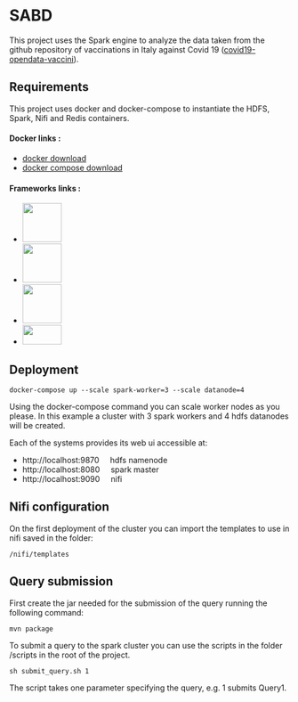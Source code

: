 # SABD
This project uses the Spark engine to analyze the data taken from the github repository of vaccinations in Italy against Covid 19 ([covid19-opendata-vaccini](https://github.com/italia/covid19-opendata-vaccini)).

## Requirements
This project uses docker and docker-compose to instantiate the HDFS, Spark, Nifi and Redis containers.

#### Docker links :
* [docker download](https://www.docker.com/products/docker-desktop)
* [docker compose download](https://docs.docker.com/compose/install/)

#### Frameworks links :
* [<img src="https://uploads-ssl.webflow.com/5abbd6c80ca1b5830c921e17/5ad766e2a1a548ee4fc61cf6_hadoop%20(1).png" width=70px>](https://hadoop.apache.org/docs/r1.2.1/hdfs_design.html)
* [<img src="https://upload.wikimedia.org/wikipedia/commons/thumb/f/f3/Apache_Spark_logo.svg/1200px-Apache_Spark_logo.svg.png" width=70px>](https://spark.apache.org/)
* [<img src="https://miro.medium.com/max/400/1*b-i9e82pUCgJbsg3lpdFnA.jpeg" width=70px>](https://nifi.apache.org/)
* [<img src="https://upload.wikimedia.org/wikipedia/commons/thumb/6/6b/Redis_Logo.svg/1200px-Redis_Logo.svg.png" width=70px height=35px>](https://redis.io/)

## Deployment

    docker-compose up --scale spark-worker=3 --scale datanode=4

Using the docker-compose command you can scale worker nodes as you please. In this example a cluster with 3 spark workers and 4 hdfs datanodes will be created.

Each of the systems provides its web ui accessible at:
* http://localhost:9870 &nbsp;&nbsp;&nbsp; hdfs namenode
* http://localhost:8080 &nbsp;&nbsp;&nbsp; spark master
* http://localhost:9090 &nbsp;&nbsp;&nbsp; nifi

## Nifi configuration
On the first deployment of the cluster you can import the templates to use in nifi saved in the folder:

    /nifi/templates

## Query submission
First create the jar needed for the submission of the query running the following command:

    mvn package    

To submit a query to the spark cluster you can use the scripts in the folder /scripts in the root of the project.

    sh submit_query.sh 1

The script takes one parameter specifying the query, e.g. 1 submits Query1.